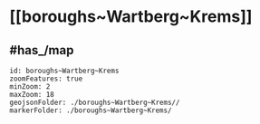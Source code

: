 # [[boroughs~Wartberg~Krems]] 


## #has_/map  



```leaflet
id: boroughs~Wartberg~Krems
zoomFeatures: true 
minZoom: 2 
maxZoom: 18
geojsonFolder: ./boroughs~Wartberg~Krems//
markerFolder: ./boroughs~Wartberg~Krems/
```

